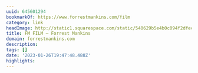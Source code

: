 ```yaml
---
uuid: 645601294
bookmarkOf: https://www.forrestmankins.com/film
category: link
headImage: http://static1.squarespace.com/static/540629b5e4b0c094f2dfeca5/t/5dee98a9ac43c868ac592a82/1575917746057/FM+STUDIO+copy.jpg?format=1500w
title: FM FILM — Forrest Mankins
domain: forrestmankins.com
description: 
tags: []
date: '2023-01-26T19:47:48.488Z'
highlights: 
---
```




